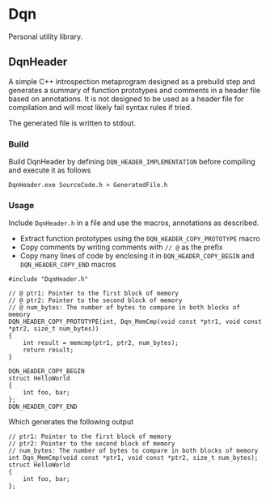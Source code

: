 # Dqn
Personal utility library.

## DqnHeader
A simple C++ introspection metaprogram designed as a prebuild step and generates a summary of function prototypes and comments in a header file based on annotations. It is not designed to be used as a header file for compilation and will most likely fail syntax rules if tried.

The generated file is written to stdout.

### Build
Build DqnHeader by defining `DQN_HEADER_IMPLEMENTATION` before compiling and execute it as follows

`DqnHeader.exe SourceCode.h > GeneratedFile.h`

### Usage
Include `DqnHeader.h` in a file and use the macros, annotations as described.
  * Extract function prototypes using the `DQN_HEADER_COPY_PROTOTYPE` macro
  * Copy comments by writing comments with `// @` as the prefix
  * Copy many lines of code by enclosing it in `DQN_HEADER_COPY_BEGIN` and `DQN_HEADER_COPY_END` macros

```
#include "DqnHeader.h"

// @ ptr1: Pointer to the first block of memory
// @ ptr2: Pointer to the second block of memory
// @ num_bytes: The number of bytes to compare in both blocks of memory
DQN_HEADER_COPY_PROTOTYPE(int, Dqn_MemCmp(void const *ptr1, void const *ptr2, size_t num_bytes))
{
    int result = memcmp(ptr1, ptr2, num_bytes);
    return result;
}

DQN_HEADER_COPY_BEGIN
struct HelloWorld
{
    int foo, bar;
};
DQN_HEADER_COPY_END

```

Which generates the following output

```
// ptr1: Pointer to the first block of memory
// ptr2: Pointer to the second block of memory
// num_bytes: The number of bytes to compare in both blocks of memory
int Dqn_MemCmp(void const *ptr1, void const *ptr2, size_t num_bytes);
struct HelloWorld
{
    int foo, bar;
};
```

